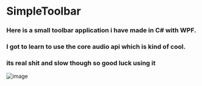 # SimpleToolbar

### Here is a small toolbar application i have made in C# with WPF.
### I got to learn to use the core audio api which is kind of cool. 
### its real shit and slow though so good luck using it
![image](https://user-images.githubusercontent.com/85261675/152669448-95779da5-c54f-4c26-b4a1-4e158a38573e.png)
